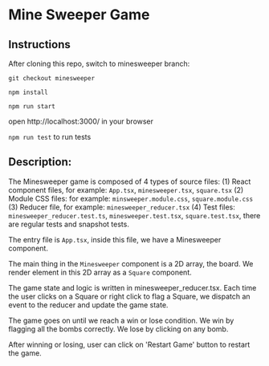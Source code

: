 # Mine Sweeper Game

## Instructions
After cloning this repo, switch to minesweeper branch:

`git checkout minesweeper`

`npm install`

`npm run start`

open http://localhost:3000/ in your browser

`npm run test` to run tests

## Description:

The Minesweeper game is composed of 4 types of source files:
(1) React component files, for example: `App.tsx`, `minesweeper.tsx`, `square.tsx`
(2) Module CSS files: for example: `minsweeper.module.css`, `square.module.css`
(3) Reducer file, for example: `minesweeper_reducer.tsx`
(4) Test files: `minesweeper_reducer.test.ts`, `minesweeper.test.tsx`, `square.test.tsx`,
there are regular tests and snapshot tests.

The entry file is `App.tsx`, inside this file, we have a Minesweeper component.

The main thing in the `Minesweeper` component is a 2D array, the board. 
We render element in this 2D array as a `Square` component.

The game state and logic is written in minesweeper_reducer.tsx. 
Each time the user clicks on a Square or right click to flag a Square, we dispatch an event to the reducer and update the game state.

The game goes on until we reach a win or lose condition.
We win by flagging all the bombs correctly.
We lose by clicking on any bomb.

After winning or losing, user can click on 'Restart Game' button to restart the game.

